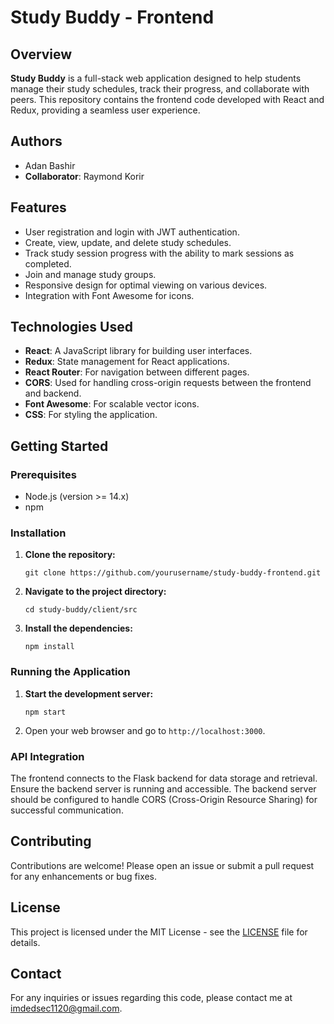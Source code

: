 # Study Buddy - Frontend

## Overview

**Study Buddy** is a full-stack web application designed to help students manage their study schedules, track their progress, and collaborate with peers. This repository contains the frontend code developed with React and Redux, providing a seamless user experience.

## Authors
- Adan Bashir
- **Collaborator**: Raymond Korir


## Features

-   User registration and login with JWT authentication.
-   Create, view, update, and delete study schedules.
-   Track study session progress with the ability to mark sessions as completed.
-   Join and manage study groups.
-   Responsive design for optimal viewing on various devices.
-   Integration with Font Awesome for icons.

## Technologies Used

-   **React**: A JavaScript library for building user interfaces.
-   **Redux**: State management for React applications.
-   **React Router**: For navigation between different pages.
-   **CORS**: Used for handling cross-origin requests between the frontend and backend.
-   **Font Awesome**: For scalable vector icons.
-   **CSS**: For styling the application.

## Getting Started

### Prerequisites

-   Node.js (version >= 14.x)
-   npm

### Installation

1.  **Clone the repository:**

    `git clone https://github.com/yourusername/study-buddy-frontend.git`

2.  **Navigate to the project directory:**

    `cd study-buddy/client/src`

3.  **Install the dependencies:**

    `npm install`

### Running the Application

1.  **Start the development server:**

    `npm start`

2.  Open your web browser and go to `http://localhost:3000`.

### API Integration

The frontend connects to the Flask backend for data storage and retrieval. Ensure the backend server is running and accessible. The backend server should be configured to handle CORS (Cross-Origin Resource Sharing) for successful communication.

## Contributing

Contributions are welcome! Please open an issue or submit a pull request for any enhancements or bug fixes.

## License

This project is licensed under the MIT License - see the [LICENSE](LICENSE) file for details.

## Contact

For any inquiries or issues regarding this code, please contact me at imdedsec1120@gmail.com.

